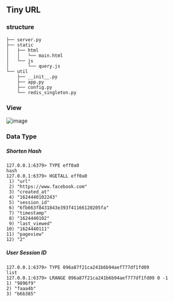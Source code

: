 ## Tiny URL 

### structure 
```
├── server.py
├── static
│   ├── html
│   │   └── main.html
│   └── js
│       └── query.js
└── util
    ├── __init__.py
    ├── app.py
    ├── config.py
    └── redis_singleton.py
```

### View
![image](https://user-images.githubusercontent.com/20620478/123072203-ea15dd00-d447-11eb-8d70-c7ffd32d69c6.png)

### Data Type 

##### Shorten Hash
```
127.0.0.1:6379> TYPE eff0a0
hash
127.0.0.1:6379> HGETALL eff0a0
 1) "url"
 2) "https://www.facebook.com"
 3) "created_at"
 4) "1624440102243"
 5) "session_id"
 6) "6fb663f8431843e393f41166120205fa"
 7) "timestamp"
 8) "1624440102"
 9) "last_viewed"
10) "1624440111"
11) "pageview"
12) "2"
```

##### User Session ID 
```
127.0.0.1:6379> TYPE 096a87f21ca241b6b94aef777df1fd09
list
127.0.0.1:6379> LRANGE 096a87f21ca241b6b94aef777df1fd09 0 -1 
1) "9896f9"
2) "faaa4b"
3) "b6b385"
```
